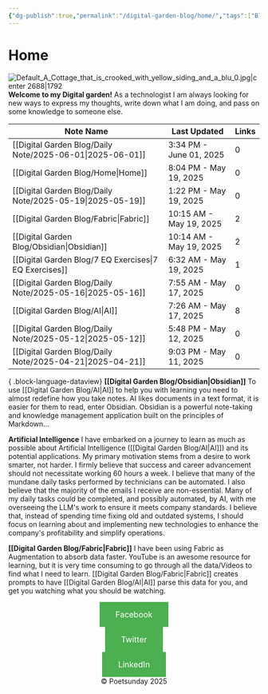 ```yaml
---
{"dg-publish":true,"permalink":"/digital-garden-blog/home/","tags":["Blog","ai","Fabric","gardenEntry"]}
---
```



# Home
![Default_A_Cottage_that_is_crooked_with_yellow_siding_and_a_blu_0.jpg|center 2688|1792](/img/user/_attachments/Default_A_Cottage_that_is_crooked_with_yellow_siding_and_a_blu_0.jpg)
**Welcome to my Digital garden!**
As a technologist I am always looking for new ways to express my thoughts, write down what I am doing, and pass on some knowledge to someone else.

| Note Name                                                    | Last Updated            | Links |
| ------------------------------------------------------------ | ----------------------- | ----- |
| [[Digital Garden Blog/Daily Note/2025-06-01\|2025-06-01]] | 3:34 PM - June 01, 2025 | 0     |
| [[Digital Garden Blog/Home\|Home]]                        | 8:04 PM - May 19, 2025  | 0     |
| [[Digital Garden Blog/Daily Note/2025-05-19\|2025-05-19]] | 1:22 PM - May 19, 2025  | 0     |
| [[Digital Garden Blog/Fabric\|Fabric]]                    | 10:15 AM - May 19, 2025 | 2     |
| [[Digital Garden Blog/Obsidian\|Obsidian]]                | 10:14 AM - May 19, 2025 | 2     |
| [[Digital Garden Blog/7 EQ Exercises\|7 EQ Exercises]]    | 6:32 AM - May 19, 2025  | 1     |
| [[Digital Garden Blog/Daily Note/2025-05-16\|2025-05-16]] | 7:55 AM - May 17, 2025  | 0     |
| [[Digital Garden Blog/AI\|AI]]                            | 7:26 AM - May 17, 2025  | 8     |
| [[Digital Garden Blog/Daily Note/2025-05-12\|2025-05-12]] | 5:48 PM - May 12, 2025  | 0     |
| [[Digital Garden Blog/Daily Note/2025-04-21\|2025-04-21]] | 9:03 PM - May 11, 2025  | 0     |

{ .block-language-dataview}
**[[Digital Garden Blog/Obsidian\|Obsidian]]**
To use [[Digital Garden Blog/AI\|AI]] to help you with learning you need to almost redefine how you take notes. AI likes documents in a text format, it is easier for them to read, enter Obsidian.
Obsidian is a powerful note-taking and knowledge management application built on the principles of Markdown...

**Artificial Intelligence**
I have embarked on a journey to learn as much as possible about Artificial Intelligence ([[Digital Garden Blog/AI\|AI]]) and its potential applications. My primary motivation stems from a desire to work smarter, not harder. I firmly believe that success and career advancement should not necessitate working 60 hours a week.
I believe that many of the mundane daily tasks performed by technicians can be automated. I also believe that the majority of the emails I receive are non-essential. Many of my daily tasks could be completed, and possibly automated, by AI, with me overseeing the LLM's work to ensure it meets company standards.
I believe that, instead of spending time fixing old and outdated systems, I should focus on learning about and implementing new technologies to enhance the company's profitability and simplify operations.

**[[Digital Garden Blog/Fabric\|Fabric]]**
I have been using Fabric as Augmentation to absorb data faster. YouTube is an awesome resource for learning, but it is very time consuming to go through all the data/Videos to find what I need to learn. [[Digital Garden Blog/Fabric\|Fabric]] creates prompts to have [[Digital Garden Blog/AI\|AI]] parse this data for you, and get you watching what you should be watching.

<center>
<div>
<a href="https://www.facebook.com/profile.php?id=100090864197241" class="button">Facebook</a>
<style>
  .button {
    background-color: #4CAF50; /* Green */
    border: none;
    color: white;
    padding: 15px 32px;
    text-align: center;
    text-decoration: none;
    display: inline-block;
    font-size: 16px;
    cursor: pointer;
  }
</style>
</div>

<div>
<a href="https://twitter.com/poetsunday" 
class="button">Twitter</a>
<style>
  .button {
    background-color: #4CAF50; /* Green */
    border: none;
    color: white;
    padding: 15px 32px;
    text-align: center;
    text-decoration: none;
    display: inline-block;
    font-size: 16px;
    cursor: pointer;
  }
</style>
</div>
<div>
<a href="https://www.linkedin.com/in/scott-anderson-4b2733137/"
class="button">LinkedIn</a>
<style>
  .button {
    background-color: #4CAF50; /* Green */
    border: none;
    color: white;
    padding: 15px 32px;
    text-align: center;
    text-decoration: none;
    display: inline-block;
    font-size: 16px;
    cursor: pointer;
  }
</style>
</div>
&copy; Poetsunday 2025
</center>

